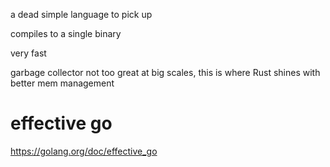 a dead simple language to pick up

compiles to a single binary

very fast

garbage collector not too great at big scales, this is where Rust shines with better mem management


# effective go
https://golang.org/doc/effective_go
